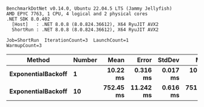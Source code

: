 ```

BenchmarkDotNet v0.14.0, Ubuntu 22.04.5 LTS (Jammy Jellyfish)
AMD EPYC 7763, 1 CPU, 4 logical and 2 physical cores
.NET SDK 8.0.402
  [Host]   : .NET 8.0.8 (8.0.824.36612), X64 RyuJIT AVX2
  ShortRun : .NET 8.0.8 (8.0.824.36612), X64 RyuJIT AVX2

Job=ShortRun  IterationCount=3  LaunchCount=1  
WarmupCount=3  

```
| Method             | Number | Mean      | Error     | StdDev   | Min       | Max       | Allocated |
|------------------- |------- |----------:|----------:|---------:|----------:|----------:|----------:|
| **ExponentialBackoff** | **1**      |  **10.22 ms** |  **0.316 ms** | **0.017 ms** |  **10.20 ms** |  **10.23 ms** |     **520 B** |
| **ExponentialBackoff** | **10**     | **752.45 ms** | **11.242 ms** | **0.616 ms** | **751.76 ms** | **752.95 ms** |    **4120 B** |
